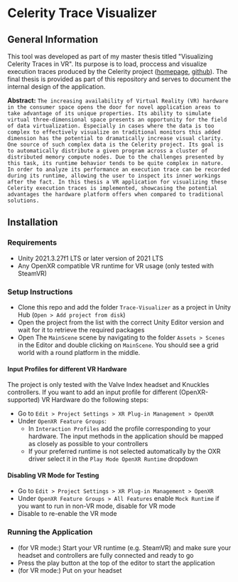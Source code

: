 # Celerity Trace Visualizer

## General Information

This tool was developed as part of my master thesis titled "Visualizing Celerity Traces in VR".
Its purpose is to load, proccess and visualize execution traces produced by the Celerity project ([homepage](https://celerity.github.io/), [github](https://github.com/celerity/celerity-runtime)).
The final thesis is provided as part of this repository and serves to document the internal design of the application.

**Abstract:**
`The increasing availability of Virtual Reality (VR) hardware in the consumer space opens the door for novel
application areas to take advantage of its unique properties. Its ability to simulate virtual three-dimensional
space presents an opportunity for the field of data virtualization. Especially in cases where the data is too
complex to effectively visualize on traditional monitors this added dimension has the potential to dramatically
increase visual clarity. One source of such complex data is the Celerity project. Its goal is to
automatically distribute a given program across a cluster of distributed memory compute nodes. Due to
the challenges presented by this task, its runtime behavior tends to be quite complex in nature. In order to
analyze its performance an execution trace can be recorded during its runtime, allowing the user to inspect its
inner workings after the fact. In this thesis a VR application for visualizing these Celerity execution traces is
implemented, showcasing the potential advantages the hardware platform offers when compared to traditional
solutions.`

## Installation

### Requirements

- Unity 2021.3.27f1 LTS or later version of 2021 LTS
- Any OpenXR compatible VR runtime for VR usage (only tested with SteamVR)

### Setup Instructions

- Clone this repo and add the folder ```Trace-Visualizer``` as a project in Unity Hub (```Open > Add project from disk```)
- Open the project from the list with the correct Unity Editor version and wait for it to retrieve the required packages
- Open The ```MainScene``` scene by navigating to the folder ```Assets > Scenes``` in the Editor and double clicking on ```MainScene```. You should see a grid world with a round platform in the middle.

#### Input Profiles for different VR Hardware

The project is only tested with the Valve Index headset and Knuckles controllers.
If you want to add an input profile for different (OpenXR-supported) VR Hardware do the following steps:

- Go to ```Edit > Project Settings > XR Plug-in Management > OpenXR```
- Under ```OpenXR Feature Groups```:
  - In ```Interaction Profiles``` add the profile corresponding to your hardware. The input methods in the application should be mapped as closely as possible to your controllers
  - If your preferred runtime is not selected automatically by the OXR driver select it in the ```Play Mode OpenXR Runtime``` dropdown

#### Disabling VR Mode for Testing

- Go to ```Edit > Project Settings > XR Plug-in Management > OpenXR```
- Under ```OpenXR Feature Groups > All Features``` enable ```Mock Runtime``` if you want to run in non-VR mode, disable for VR mode
- Disable to re-enable the VR mode

### Running the Application

- (for VR mode:) Start your VR runtime (e.g. SteamVR) and make sure your headset and controllers are fully connected and ready to go
- Press the play button at the top of the editor to start the application
- (for VR mode:) Put on your headset
